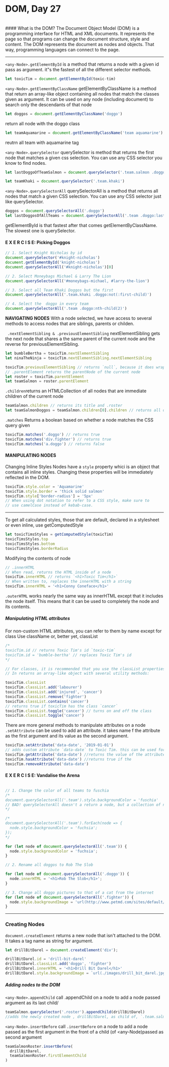 # DOM,   Day 27

<br>
#### What is the DOM?
The Document Object Model (DOM) is a programming interface for HTML and XML documents. It represents the page so that programs can change the document structure, style and content. The DOM represents the document as nodes and objects. That way, programming languages can connect to the page.
<hr>


`<any-Node>.getElementById` is a method that returns a node with a given id pass as argument. it"s the fastest of all the different selector methods.

```javascript
let toxicTim = document.getElementById(toxic-tim)
```

`<any-Node>.getElementByClassName` getElementByClassName is a method that return an array-like object containing all nodes that match the classes given as argument. It can be used on any node (including document) to search only the descendants of that node
```javascript
let doggos = document.getElementByClassName('doggo')
```
return all node with the doggo class
```javascript
let teamAquamarine = document.getElementByClassName('team aquamarine')
```
reutrn all team with aquamarine tag


`<any-Node>.querySelector` querySelector is method that returns the first node that matches a given css selection. You can use any CSS selector you know to find nodes.


```javascript
let lastDoggoOfTeamSalmon = document.querySelector('.team.salmon .doggo:last-child')

let teamKhaki = document.querySelector('.team.khaki')
```

`<any-Node>.querySelectorAll`  querySelectorAll is a method that returns all nodes that match a given CSS selection. You can use any CSS selector just like querySelector.

```javascript
doggos = document.querySelectorAll('.doggo')
let lastDoggosOfAllTeams = document.querySelectorAll('.team .doggo:last-of-type')
```



getElementById is that fastest after that comes getElementByClassName.
The slowest one is querySelector.

#### E X E R C I S E: Picking Doggos
```javascript
// 1. Select Knight Nicholas by id
document.querySelector('#knight-nicholas')
document.getElementById('knight-nicholas')
document.querySelectorAll('#knight-nicholas')[0]

// 2. Select Moneybags Michael & Larry The Lion
document.querySelectorAll('#moneybags-michael, #larry-the-lion')

// 3. Select all Team Khaki Doggos but the first
document.querySelectorAll('.team.khaki .doggo:not(:first-child)')

// 4. Select the  doggo in every team
document.querySelectorAll('.team .doggo:nth-child(2)')

```


<strong>NAVIGATING NODES</strong> With a node selected, we have access to several methods to access nodes that are siblings, parents or childen.

` .nextElementSibling & .previousElementSibling` nextElementSibling gets the next node that shares a the same parent of the current node and the reverse for previousElementSibling.

```javascript
let bumbleBertha = toxicTim.nextElementSibling
let ninaTheNinja = toxicTim.nextElementSibling.nextElementSibling

toxicTim.previousElementSibling // returns `null`, because it does wrap around
// .parentElement returns the parentNode of the current node
let roster = toxicTim.parentElement
let teamSalmon = roster.parentElement

```


`.children`returns an HTMLCollection of all nodes that are immediate children of the current node

```javascript
teamSalmon.children // returns its title and .roster
let teamSalmonDoggos = teamSalmon.children[0].children // returns all doggos of the team

```
`.matches` Returns a boolean based on whether a node matches the CSS query given

```javascript
toxicTim.matches('.doggo') // returns true
toxicTim.matches('div.fighter') // returns true
toxicTim.matches('a.doggo') // returns false
```


#### MANIPULATING NODES
Changing Inline Styles Nodes have a `style` property whici is an object that contains all inline styles. Changing these properties will be immediately reflected in the DOM.

```javascript
toxicTim.style.color = 'Aquamarine'
toxicTim.style.border = 'thick solid salmon'
toxicTim.style['border-radius'] = '5px'
// When using dot notation to refer to a CSS style, make sure to
// use camelCase instead of kebab-case.
```

<hr>

To get all calculated styles, those that are default, declared in a stylesheet or even inline, use getComputedStyle
```javascript
let toxicTimsStyles = getComputedStyle(toxicTim)
toxicTimsStyles.top
toxicTimsStyles.bottom
toxicTimsStyles.borderRadius

```
Modifying the contents of node

```javascript
// .innerHTML
// When read, returns the HTML inside of a node
toxicTim.innerHTML // returns `<h1>Toxic Tim</h1>`
// When written to, replaces the innerHTML with a string
toxicTim.innerHTML = '<h1>Conny Coneface</h1>'
```


`.outerHTML` works nearly the same way as innerHTML except that it includes the node itself. This means that it can be used to completely the node and its contents.

##### Manipulating HTML attributes
For non-custom HTML attributes, you can refer to them by name except for class Use className or, better yet, classList


```javascript
/*
toxicTim.id // returns Toxic Tim's id `toxic-tim`
toxicTim.id = 'bumble-bertha' // replaces Toxic Tim's id
*/

// For classes, it is recommended that you use the classList properties.
// In returns an array-like object with several utility methods:

toxicTim.classList
toxicTim.classList.add('labourer')
toxicTim.classList.add('injured', 'cancer')
toxicTim.classList.remove('fighter')
toxicTim.classList.contains('cancer')
// returns true if toxicTim has the class `cancer`
toxicTim.classList.toggle('cancer') // turns on and off the class
toxicTim.classList.toggle('cancer')
```


There are more general methods to manipulate attributes on a node `.setAttribute` can be used to add an attribute. it takes
name f the attribute as the first argument and its value as the second argument.
```javascript
toxicTim.setAttribute('data-date', '2019-01-01')
// adds custom attribute `data-date` to Toxic Tim. this can be used for any kind of attribute
toxicTim.getAttribute('data-date') //returns the value of the attribute `data-date`
toxicTim.hasAttribute('data-date') //returns true if the
toxicTim.removeAttribute('data-date')

```
#### E X E R C I S E: Vandalise the Arena
```javascript

// 1. Change the color of all teams to fuschia
/*
document.querySelectorAll('.team').style.backgroundColor = 'fuschia'
// BAD! querySelectorAll doesn't a return a node, but a collection of nodes
*/

/*
document.querySelectorAll('.team').forEach(node => {
  node.style.backgroundColor = 'fuchsia';
});
*/

for (let node of document.querySelectorAll('.team')) {
  node.style.backgroundColor = 'fuchsia';
}

// 2. Rename all doggos to Rob The Slob

for (let node of document.querySelectorAll('.doggo')) {
  node.innerHTML = '<h1>Rob The Slob</h1>';
}

// 3. Change all doggo pictures to that of a cat from the internet
for (let node of document.querySelectorAll('.fighter')) {
  node.style.backgroundImage = 'url(http://www.petmd.com/sites/default/files/4-meow-conversational-cat.gif)';
}
```


<hr>


### Creating Nodes

`document.createElement` returns a new node that isn't attached to the DOM. It takes a tag name as string for argument.

```javascript
let drillBitDarel = document.createElement('div');

drillBitDarel.id = 'drill-bit-darel'
drillBitDarel.classList.add('doggo', 'fighter')
drillBitDarel.innerHTML = '<h1>Drill Bit Darel</h1>'
drillBitDarel.style.backgroundImage = `url(./images/drill_bit_darel.jpg)`

```
##### Adding nodes to the DOM
`<any-Node>.appendChild` call .appendChild on a node to add a node passed argument as its last child/
```javascript
teamSalmon.querySelector('.roster').appendChild(drillBitDarel)
//adds the newly created node , drillBitDarel, as child of, `.team.salmon > .roster` node

```

`<any-Node>.insertBefore` call `.insertBefore` on a node to add a node passed as the first argument in the front of a child (of <any-Node)passed as second argument

```javascript
teamSalmonRoster.insertBefore(
  drillBitDarel,
  teamSalmonRoster.firstElementChild
)
```
